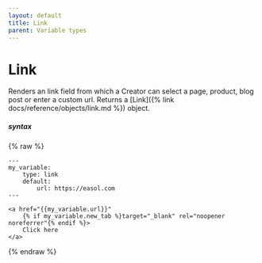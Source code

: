 ```yaml
---
layout: default
title: Link
parent: Variable types
---
```


# Link

Renders an link field from which a Creator can select a page, product, blog post or enter a custom url.
Returns a [Link]({% link docs/reference/objects/link.md %}) object.

##### syntax
{% raw %}
```
---
my_variable:
    type: link
    default:
        url: https://easol.com
---

<a href="{{my_variable.url}}"
    {% if my_variable.new_tab %}target="_blank" rel="noopener noreferrer"{% endif %}>
    Click here
</a>
```
{% endraw %}
